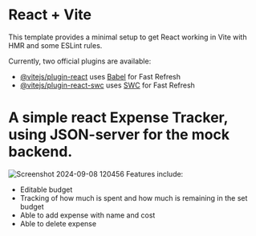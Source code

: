 # React + Vite

This template provides a minimal setup to get React working in Vite with HMR and some ESLint rules.

Currently, two official plugins are available:

- [@vitejs/plugin-react](https://github.com/vitejs/vite-plugin-react/blob/main/packages/plugin-react/README.md) uses [Babel](https://babeljs.io/) for Fast Refresh
- [@vitejs/plugin-react-swc](https://github.com/vitejs/vite-plugin-react-swc) uses [SWC](https://swc.rs/) for Fast Refresh


# A simple react Expense Tracker, using JSON-server for the mock backend.

![Screenshot 2024-09-08 120456](https://github.com/user-attachments/assets/fd1f6b18-5d34-4560-bccf-dc8616bed074)
Features include:
- Editable budget
- Tracking of how much is spent and how much is remaining in the set budget
- Able to add expense with name and cost
- Able to delete expense
